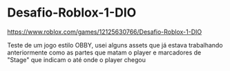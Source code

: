 # Desafio-Roblox-1-DIO

https://www.roblox.com/games/12125630766/Desafio-Roblox-1-DIO

Teste de um jogo estilo OBBY, usei alguns assets que já estava trabalhando anteriormente como as partes que matam o player e 
marcadores de "Stage" que indicam o até onde o player chegou
